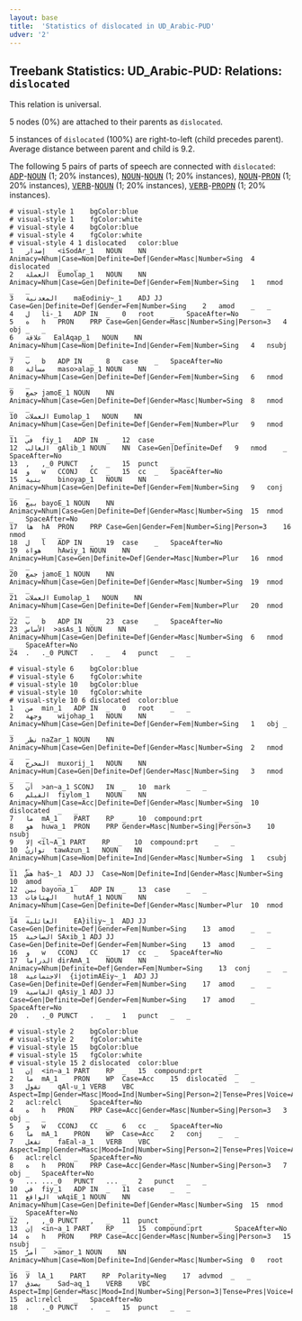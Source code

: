 ```yaml
---
layout: base
title:  'Statistics of dislocated in UD_Arabic-PUD'
udver: '2'
---
```


## Treebank Statistics: UD_Arabic-PUD: Relations: `dislocated`

This relation is universal.

5 nodes (0%) are attached to their parents as `dislocated`.

5 instances of `dislocated` (100%) are right-to-left (child precedes parent).
Average distance between parent and child is 9.2.

The following 5 pairs of parts of speech are connected with `dislocated`: <tt><a href="ar_pud-pos-ADP.html">ADP</a></tt>-<tt><a href="ar_pud-pos-NOUN.html">NOUN</a></tt> (1; 20% instances), <tt><a href="ar_pud-pos-NOUN.html">NOUN</a></tt>-<tt><a href="ar_pud-pos-NOUN.html">NOUN</a></tt> (1; 20% instances), <tt><a href="ar_pud-pos-NOUN.html">NOUN</a></tt>-<tt><a href="ar_pud-pos-PRON.html">PRON</a></tt> (1; 20% instances), <tt><a href="ar_pud-pos-VERB.html">VERB</a></tt>-<tt><a href="ar_pud-pos-NOUN.html">NOUN</a></tt> (1; 20% instances), <tt><a href="ar_pud-pos-VERB.html">VERB</a></tt>-<tt><a href="ar_pud-pos-PROPN.html">PROPN</a></tt> (1; 20% instances).


~~~ conllu
# visual-style 1	bgColor:blue
# visual-style 1	fgColor:white
# visual-style 4	bgColor:blue
# visual-style 4	fgColor:white
# visual-style 4 1 dislocated	color:blue
1	إصدار	<iSodAr_1	NOUN	NN	Animacy=Nhum|Case=Nom|Definite=Def|Gender=Masc|Number=Sing	4	dislocated	_	_
2	العملة	Eumolap_1	NOUN	NN	Animacy=Nhum|Case=Gen|Definite=Def|Gender=Fem|Number=Sing	1	nmod	_	_
3	المعدنية	maEodiniy~_1	ADJ	JJ	Case=Gen|Definite=Def|Gender=Fem|Number=Sing	2	amod	_	_
4	ل	li-_1	ADP	IN	_	0	root	_	SpaceAfter=No
5	ه	h	PRON	PRP	Case=Gen|Gender=Masc|Number=Sing|Person=3	4	obj	_	_
6	علاقة	EalAqap_1	NOUN	NN	Animacy=Nhum|Case=Nom|Definite=Ind|Gender=Fem|Number=Sing	4	nsubj	_	_
7	ب	b	ADP	IN	_	8	case	_	SpaceAfter=No
8	مسألة	maso>alap_1	NOUN	NN	Animacy=Nhum|Case=Gen|Definite=Def|Gender=Fem|Number=Sing	6	nmod	_	_
9	جمع	jamoE_1	NOUN	NN	Animacy=Nhum|Case=Gen|Definite=Def|Gender=Masc|Number=Sing	8	nmod	_	_
10	العملات	Eumolap_1	NOUN	NN	Animacy=Nhum|Case=Gen|Definite=Def|Gender=Fem|Number=Plur	9	nmod	_	_
11	في	fiy_1	ADP	IN	_	12	case	_	_
12	الغالب	gAlib_1	NOUN	NN	Case=Gen|Definite=Def	9	nmod	_	SpaceAfter=No
13	,	,_0	PUNCT	,	_	15	punct	_	_
14	و	w	CCONJ	CC	_	15	cc	_	SpaceAfter=No
15	بنية	binoyap_1	NOUN	NN	Animacy=Nhum|Case=Gen|Definite=Def|Gender=Fem|Number=Sing	9	conj	_	_
16	بيع	bayoE_1	NOUN	NN	Animacy=Nhum|Case=Gen|Definite=Def|Gender=Masc|Number=Sing	15	nmod	_	SpaceAfter=No
17	ها	hA	PRON	PRP	Case=Gen|Gender=Fem|Number=Sing|Person=3	16	nmod	_	_
18	ل	l	ADP	IN	_	19	case	_	SpaceAfter=No
19	هواة	hAwiy_1	NOUN	NN	Animacy=Hum|Case=Gen|Definite=Def|Gender=Masc|Number=Plur	16	nmod	_	_
20	جمع	jamoE_1	NOUN	NN	Animacy=Nhum|Case=Gen|Definite=Def|Gender=Masc|Number=Sing	19	nmod	_	_
21	العملات	Eumolap_1	NOUN	NN	Animacy=Nhum|Case=Gen|Definite=Def|Gender=Fem|Number=Plur	20	nmod	_	_
22	ب	b	ADP	IN	_	23	case	_	SpaceAfter=No
23	الأساس	>asAs_1	NOUN	NN	Animacy=Nhum|Case=Gen|Definite=Def|Gender=Masc|Number=Sing	6	nmod	_	SpaceAfter=No
24	.	._0	PUNCT	.	_	4	punct	_	_

~~~


~~~ conllu
# visual-style 6	bgColor:blue
# visual-style 6	fgColor:white
# visual-style 10	bgColor:blue
# visual-style 10	fgColor:white
# visual-style 10 6 dislocated	color:blue
1	من	min_1	ADP	IN	_	0	root	_	_
2	وجهة	wijohap_1	NOUN	NN	Animacy=Nhum|Case=Gen|Definite=Def|Gender=Fem|Number=Sing	1	obj	_	_
3	نظر	naZar_1	NOUN	NN	Animacy=Nhum|Case=Gen|Definite=Def|Gender=Masc|Number=Sing	2	nmod	_	_
4	المخرج	muxorij_1	NOUN	NN	Animacy=Hum|Case=Gen|Definite=Def|Gender=Masc|Number=Sing	3	nmod	_	_
5	أن	>an~a_1	SCONJ	IN	_	10	mark	_	_
6	الفيلم	fiylom_1	NOUN	NN	Animacy=Nhum|Case=Acc|Definite=Def|Gender=Masc|Number=Sing	10	dislocated	_	_
7	ما	mA_1	PART	RP	_	10	compound:prt	_	_
8	هو	huwa_1	PRON	PRP	Gender=Masc|Number=Sing|Person=3	10	nsubj	_	_
9	إلا	<il~A_1	PART	RP	_	10	compound:prt	_	_
10	توازنٌ	tawAzun_1	NOUN	NN	Animacy=Nhum|Case=Nom|Definite=Ind|Gender=Masc|Number=Sing	1	csubj	_	_
11	هشٌ	ha$~_1	ADJ	JJ	Case=Nom|Definite=Ind|Gender=Masc|Number=Sing	10	amod	_	_
12	بين	bayona_1	ADP	IN	_	13	case	_	_
13	الهتافات	hutAf_1	NOUN	NN	Animacy=Nhum|Case=Gen|Definite=Def|Gender=Masc|Number=Plur	10	nmod	_	_
14	العائلية	EA}iliy~_1	ADJ	JJ	Case=Gen|Definite=Def|Gender=Fem|Number=Sing	13	amod	_	_
15	الصاخبة	SAxib_1	ADJ	JJ	Case=Gen|Definite=Def|Gender=Fem|Number=Sing	13	amod	_	_
16	و	w	CCONJ	CC	_	17	cc	_	SpaceAfter=No
17	الدراما	dirAmA_1	NOUN	NN	Animacy=Nhum|Definite=Def|Gender=Fem|Number=Sing	13	conj	_	_
18	الاجتماعية	{ijotimAEiy~_1	ADJ	JJ	Case=Gen|Definite=Def|Gender=Fem|Number=Sing	17	amod	_	_
19	القاسية	qAsiy_1	ADJ	JJ	Case=Gen|Definite=Def|Gender=Fem|Number=Sing	17	amod	_	SpaceAfter=No
20	.	._0	PUNCT	.	_	1	punct	_	_

~~~


~~~ conllu
# visual-style 2	bgColor:blue
# visual-style 2	fgColor:white
# visual-style 15	bgColor:blue
# visual-style 15	fgColor:white
# visual-style 15 2 dislocated	color:blue
1	إن	<in~a_1	PART	RP	_	15	compound:prt	_	_
2	ما	mA_1	PRON	WP	Case=Acc	15	dislocated	_	_
3	تقول	qAl-u_1	VERB	VBC	Aspect=Imp|Gender=Masc|Mood=Ind|Number=Sing|Person=2|Tense=Pres|Voice=Act	2	acl:relcl	_	SpaceAfter=No
4	ه	h	PRON	PRP	Case=Acc|Gender=Masc|Number=Sing|Person=3	3	obj	_	_
5	و	w	CCONJ	CC	_	6	cc	_	SpaceAfter=No
6	ما	mA_1	PRON	WP	Case=Acc	2	conj	_	_
7	تفعل	faEal-a_1	VERB	VBC	Aspect=Imp|Gender=Masc|Mood=Ind|Number=Sing|Person=2|Tense=Pres|Voice=Act	6	acl:relcl	_	SpaceAfter=No
8	ه	h	PRON	PRP	Case=Acc|Gender=Masc|Number=Sing|Person=3	7	obj	_	SpaceAfter=No
9	...	..._0	PUNCT	...	_	2	punct	_	_
10	في	fiy_1	ADP	IN	_	11	case	_	_
11	الواقع	wAqiE_1	NOUN	NN	Animacy=Nhum|Case=Gen|Definite=Def|Gender=Masc|Number=Sing	15	nmod	_	SpaceAfter=No
12	,	,_0	PUNCT	,	_	11	punct	_	_
13	إن	<in~a_1	PART	RP	_	15	compound:prt	_	SpaceAfter=No
14	ه	h	PRON	PRP	Case=Acc|Gender=Masc|Number=Sing|Person=3	15	nsubj	_	_
15	أمرٌ	>amor_1	NOUN	NN	Animacy=Nhum|Case=Nom|Definite=Ind|Gender=Masc|Number=Sing	0	root	_	_
16	لا	lA_1	PART	RP	Polarity=Neg	17	advmod	_	_
17	يصدق	Sad~aq_1	VERB	VBC	Aspect=Imp|Gender=Masc|Mood=Ind|Number=Sing|Person=3|Tense=Pres|Voice=Pass	15	acl:relcl	_	SpaceAfter=No
18	.	._0	PUNCT	.	_	15	punct	_	_

~~~


